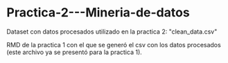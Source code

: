# Practica-2---Mineria-de-datos

Dataset con datos procesados utilizado en la practica 2: "clean_data.csv"

RMD de la practica 1 con el que se generó el csv con los datos procesados (este archivo ya se presentó para la practica 1).
